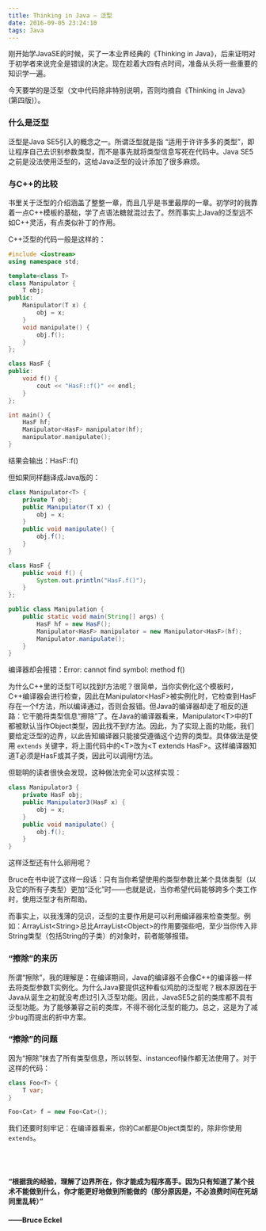 ```yaml
---
title: Thinking in Java — 泛型
date: 2016-09-05 23:24:10
tags: Java
---
```


刚开始学JavaSE的时候，买了一本业界经典的《Thinking in Java》，后来证明对于初学者来说完全是错误的决定。现在趁着大四有点时间，准备从头将一些重要的知识学一遍。

今天要学的是泛型（文中代码除非特别说明，否则均摘自《Thinking in Java》(第四版)）。

### 什么是泛型

泛型是Java SE5引入的概念之一。所谓泛型就是指 “适用于许许多多的类型”，即让程序自己去识别参数类型，而不是事先就将类型信息写死在代码中。Java SE5之前是没法使用泛型的，这给Java泛型的设计添加了很多麻烦。

### 与C++的比较

书里关于泛型的介绍涵盖了整整一章，而且几乎是书里最厚的一章。初学时的我靠着一点C++模板的基础，学了点语法糖就混过去了。然而事实上Java的泛型远不如C++灵活，有点类似补丁的作用。

C++泛型的代码一般是这样的：

```c++
#include <iostream>
using namespace std;

template<class T>
class Manipulator {
	T obj;
public:
	Manipulator(T x) {
		obj = x;
	}
	void manipulate() {
		obj.f();
	}
};

class HasF {
public:
	void f() {
		cout << "HasF::f()" << endl;
	}
};

int main() {
	HasF hf;
	Manipulator<HasF> manipulator(hf);
	manipulator.manipulate();
}
```

结果会输出：HasF::f()

但如果同样翻译成Java版的：

```java
class Manipulator<T> {
	private T obj;
	public Manipulator(T x) {
		obj = x;
	}
	public void manipulate() {
		obj.f();
	}
}

class HasF {
    public void f() {
        System.out.println("HasF.f()");
    }
};

public class Manipulation {
	public static void main(String[] args) {
		HasF hf = new HasF();
		Manipulator<HasF> manipulator = new Manipulator<HasF>(hf);
		Manipulator.manipulate();
	}
}
```

编译器却会报错：Error: cannot find symbol: method f()

为什么C++里的泛型T可以找到f方法呢？很简单，当你实例化这个模板时，C++编译器会进行检查，因此在Manipulator\<HasF\>被实例化时，它检查到HasF存在一个f方法，所以编译通过，否则会报错。但Java的编译器却走了相反的道路：它干脆将类型信息“擦除”了。在Java的编译器看来，Manipulator\<T\>中的T都被默认当作Object类型，因此找不到f方法。因此，为了实现上面的功能，我们要给定泛型的边界，以此告知编译器只能接受遵循这个边界的类型。具体做法是使用 `extends` 关键字，将上面代码中的\<T\>改为\<T extends HasF\>。这样编译器知道T必须是HasF或其子类，因此可以调用f方法。

但聪明的读者很快会发现，这种做法完全可以这样实现：

```java
class Manipulator3 {
	private HasF obj;
	public Manipulator3(HasF x) {
		obj = x;
	}
	public void manipulate() {
		obj.f();
	}
}
```

这样泛型还有什么卵用呢？

Bruce在书中说了这样一段话：只有当你希望使用的类型参数比某个具体类型（以及它的所有子类型）更加“泛化”时——也就是说，当你希望代码能够跨多个类工作时，使用泛型才有所帮助。

而事实上，以我浅薄的见识，泛型的主要作用是可以利用编译器来检查类型。例如：ArrayList\<String\>总比ArrayList\<Object\>的作用要强些吧，至少当你传入非String类型（包括String的子类）的对象时，前者能够报错。

### “擦除”的来历

所谓“擦除”，我的理解是：在编译期间，Java的编译器不会像C++的编译器一样去将类型参数T实例化。为什么Java要提供这种看似鸡肋的泛型呢？根本原因在于Java从诞生之初就没考虑过引入泛型功能。因此，JavaSE5之前的类库都不具有泛型功能。为了能够兼容之前的类库，不得不弱化泛型的能力。总之，这是为了减少bug而提出的折中方案。

### “擦除”的问题

因为“擦除”抹去了所有类型信息，所以转型、instanceof操作都无法使用了。对于这样的代码：

```java
class Foo<T> {
    T var;
}

Foo<Cat> f = new Foo<Cat>();
```

我们还要时刻牢记：在编译器看来，你的Cat都是Object类型的，除非你使用 `extends`。

<br/>

<br/>

#### “根据我的经验，理解了边界所在，你才能成为程序高手。因为只有知道了某个技术不能做到什么，你才能更好地做到所能做的（部分原因是，不必浪费时间在死胡同里乱转）”

#### ——Bruce Eckel

